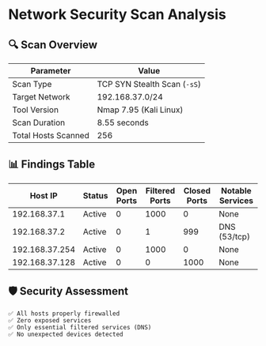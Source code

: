 # Network Security Scan Analysis

## 🔍 Scan Overview
| Parameter        | Value                     |
|------------------|---------------------------|
| Scan Type        | TCP SYN Stealth Scan (`-sS`) |
| Target Network   | 192.168.37.0/24           |
| Tool Version     | Nmap 7.95 (Kali Linux)    |
| Scan Duration    | 8.55 seconds              |
| Total Hosts Scanned | 256                     |

## 📊 Findings Table
| Host IP        | Status   | Open Ports | Filtered Ports | Closed Ports | Notable Services |
|----------------|----------|------------|----------------|--------------|------------------|
| 192.168.37.1   | Active   | 0          | 1000           | 0            | None             |
| 192.168.37.2   | Active   | 0          | 1              | 999          | DNS (53/tcp)     |
| 192.168.37.254 | Active   | 0          | 1000           | 0            | None             |
| 192.168.37.128 | Active   | 0          | 0              | 1000         | None             |

## 🛡️ Security Assessment
```text
✅ All hosts properly firewalled  
✅ Zero exposed services  
✅ Only essential filtered services (DNS)  
✅ No unexpected devices detected  
